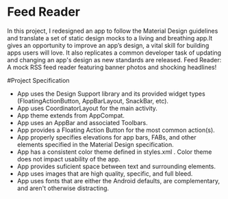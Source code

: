 # Feed Reader
In this project, I redesigned an app to follow the Material Design guidelines and translate a set of static design mocks to a living and breathing app.It gives an opportunity to improve an app’s design, a vital skill for building apps users will love. It also replicates a common developer task of updating and changing an app's design as new standards are released.
Feed Reader: A mock RSS feed reader featuring banner photos and shocking headlines! 

#Project Specification
* App uses the Design Support library and its provided widget types (FloatingActionButton, AppBarLayout, SnackBar, etc).
* App uses CoordinatorLayout for the main activity.
* App theme extends from AppCompat.
* App uses an AppBar and associated Toolbars.
* App provides a Floating Action Button for the most common action(s).
* App properly specifies elevations for app bars, FABs, and other elements specified in the Material Design specification.
* App has a consistent color theme defined in styles.xml . Color theme does not impact usability of the app.
* App provides suficient space between text and surrounding elements.
* App uses images that are high quality, specific, and full bleed.
* App uses fonts that are either the Android defaults, are complementary, and aren't otherwise distracting.
